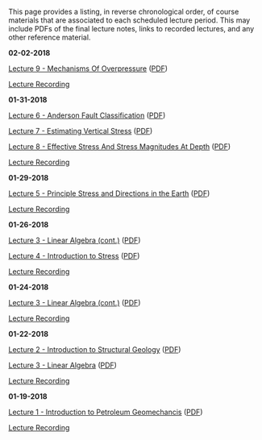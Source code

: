 <!--
.. title: Course Materials
.. slug: index
.. date: 2017-01-17 08:00:00 UTC-05:00
-->

This page provides a listing, in reverse chronological order, of course materials that are associated to each scheduled lecture period.  This may include PDFs of the final lecture notes, links to recorded lectures, and any other reference material.

**02-02-2018**

<a href="http://johnfoster.pge.utexas.edu/PGE334-ResGeomechanics/slides/Lecture9-MechanismsOfOverPressure.slides.html" target="_blank">Lecture 9 - Mechanisms Of Overpressure</a> (<a href="http://johnfoster.pge.utexas.edu/PGE334-ResGeomechanics/slides/Lecture9-MechanismsOfOverPressure.slides.pdf" target="_blank">PDF</a>)

<a href="//www.youtube.com/playlist?list=PL7Wioa6YOlZFOzR7DEASK3ZvA8Sbjb7eb" target="_blank">Lecture Recording</a>


**01-31-2018**

<a href="http://johnfoster.pge.utexas.edu/PGE334-ResGeomechanics/slides/Lecture6-AndersonFaultClassification.slides.html" target="_blank">Lecture 6 - Anderson Fault Classification</a> (<a href="http://johnfoster.pge.utexas.edu/PGE334-ResGeomechanics/slides/Lecture6-AndersonFaultClassification.slides.pdf" target="_blank">PDF</a>)

<a href="http://johnfoster.pge.utexas.edu/PGE334-ResGeomechanics/slides/Lecture7-EstimatingVerticalStress.slides.html" target="_blank">Lecture 7 - Estimating Vertical Stress</a> (<a href="http://johnfoster.pge.utexas.edu/PGE334-ResGeomechanics/slides/Lecture7-EstimatingVerticalStress.slides.pdf" target="_blank">PDF</a>)

<a href="http://johnfoster.pge.utexas.edu/PGE334-ResGeomechanics/slides/Lecture8-EffectiveStressAndStressMagnitudesAtDepth.slides.html" target="_blank">Lecture 8 - Effective Stress And Stress Magnitudes At Depth</a> (<a href="http://johnfoster.pge.utexas.edu/PGE334-ResGeomechanics/slides/Lecture8-EffectiveStressAndStressMagnitudesAtDepth.slides.pdf" target="_blank">PDF</a>)

<a href="www.youtube.com/playlist?list=PL7Wioa6YOlZEOg_uhI-pxYujDtPl6-RuQ" target="_blank">Lecture Recording</a>

**01-29-2018**

<a href="http://johnfoster.pge.utexas.edu/PGE334-ResGeomechanics/slides/Lecture5-PrincipleStressAndDirectionsInEarth.slides.html" target="_blank">Lecture 5 - Principle Stress and Directions in the Earth</a> (<a href="http://johnfoster.pge.utexas.edu/PGE334-ResGeomechanics/slides/Lecture5-PrincipleStressAndDirectionsInEarth.slides.pdf" target="_blank">PDF</a>)

<a href="//www.youtube.com/playlist?list=PL7Wioa6YOlZHNluqkHM_1u6ejowKHzUCf" target="_blank">Lecture Recording</a>

**01-26-2018**

<a href="http://johnfoster.pge.utexas.edu/PGE334-ResGeomechanics/slides/Lecture3-Linear_Algebra.slides.html#/0/9" target="_blank">Lecture 3 - Linear Algebra (cont.)</a> (<a href="http://johnfoster.pge.utexas.edu/PGE334-ResGeomechanics/slides/Lecture3-Linear_Algebra.slides.pdf" target="_blank">PDF</a>)

<a href="http://johnfoster.pge.utexas.edu/PGE334-ResGeomechanics/slides/Lecture4-Introduction_to_Stress.slides.html" target="_blank">Lecture 4 - Introduction to Stress</a> (<a href="http://johnfoster.pge.utexas.edu/PGE334-ResGeomechanics/slides/Lecture4-Introduction_to_Stress.slides.pdf" target="_blank">PDF</a>)

<a href="//www.youtube.com/playlist?list=PL7Wioa6YOlZFBNlaH5Pg6kyZvIN0zx6xJ" target="_blank">Lecture Recording</a>


**01-24-2018**

<a href="http://johnfoster.pge.utexas.edu/PGE334-ResGeomechanics/slides/Lecture3-Linear_Algebra.slides.html#/0/6" target="_blank">Lecture 3 - Linear Algebra (cont.)</a> (<a href="http://johnfoster.pge.utexas.edu/PGE334-ResGeomechanics/slides/Lecture3-Linear_Algebra.slides.pdf" target="_blank">PDF</a>)

<a href="//www.youtube.com/playlist?list=PL7Wioa6YOlZFRYvAxorChMwvNb4-OF_x3" target="_blank">Lecture Recording</a>


**01-22-2018**

<a href="http://johnfoster.pge.utexas.edu/PGE334-ResGeomechanics/slides/Lecture2-Introduction_Structural_Geology.slides.html" target="_blank">Lecture 2 - Introduction to Structural Geology</a> (<a href="http://johnfoster.pge.utexas.edu/PGE334-ResGeomechanics/slides/Lecture2-Introduction_Structural_Geology.slides.pdf" target="_blank">PDF</a>)

<a href="http://johnfoster.pge.utexas.edu/PGE334-ResGeomechanics/slides/Lecture3-Linear_Algebra.slides.html" target="_blank">Lecture 3 - Linear Algebra</a> (<a href="http://johnfoster.pge.utexas.edu/PGE334-ResGeomechanics/slides/Lecture3-Linear_Algebra.slides.pdf" target="_blank">PDF</a>)

<a href="//www.youtube.com/playlist?list=PL7Wioa6YOlZEAutt1fgDbxADA7JbLPt75" target="_blank">Lecture Recording</a>


**01-19-2018**

<a href="http://johnfoster.pge.utexas.edu/PGE334-ResGeomechanics/slides/Lecture1-Introduction_Petroleum_Geomechanics.slides.html" target="_blank">Lecture 1 - Introduction to Petroleum Geomechancis</a> (<a href="http://johnfoster.pge.utexas.edu/PGE334-ResGeomechanics/slides/Lecture1-Introduction_Petroleum_Geomechanics.slides.pdf" target="_blank">PDF</a>)

<a href="//www.youtube.com/playlist?list=PL7Wioa6YOlZFvLV7dEtseQp0FpME1Lgyw" target="_blank">Lecture Recording</a>


